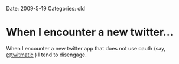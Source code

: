 Date: 2009-5-19
Categories: old

# When I encounter a new twitter...

When I encounter a new twitter app that does not use oauth (say, @<a href="http://twitter.com/twitmatic">twitmatic</a> ) I tend to disengage.
